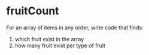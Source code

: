 # fruitCount
For an array of items in any order, write code that finds:
1) which fruit exist in the array
2) how many fruit exist per type of fruit 
